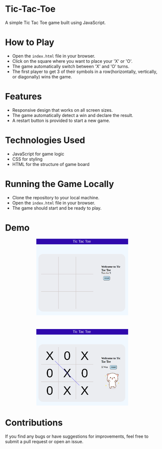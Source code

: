 # Tic-Tac-Toe

A simple Tic Tac Toe game built using JavaScript.

# How to Play

* Open the `index.html` file in your browser.
* Click on the square where you want to place your 'X' or 'O'.
* The game automatically switch between 'X' and 'O' turns.
* The first player to get 3 of their symbols in a row(horizontally, vertically, or diagonally) wins the game.

# Features

* Responsive design that works on all screen sizes.
* The game automatically detect a win and declare the result.
* A restart button is provided to start a new game.

# Technologies Used

* JavaScript for game logic 
* CSS for styling
* HTML for the structure of game board

# Running the Game Locally

* Clone the repository to your local machine.
* Open the `index.html` file in your browser.
* The game should start and be ready to play.

# Demo

<p align="center"><img align="center" alt="image" src="https://github.com/TyRoopam9599/JS_Tic-Tac-Toe/blob/main/Demo/Screenshot%20from%202023-01-28%2020-11-41.png" width="300" height="250" /></p><br>
<p align="center"><img align="center" alt="image" src="https://github.com/TyRoopam9599/JS_Tic-Tac-Toe/blob/main/Demo/Screenshot%20from%202023-01-28%2020-12-45.png" width="300" height="250" /></p>

# Contributions

If you find any bugs or have suggestions for improvements, feel free to submit a pull request or open an issue.
